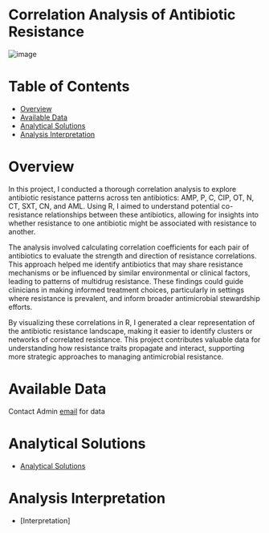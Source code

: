 # Correlation Analysis of Antibiotic Resistance
![image](https://github.com/user-attachments/assets/87a52f77-3309-4e99-85e1-f819a0d53120)


# Table of Contents
- [Overview](https://github.com/temidataspot/Correlation-Analysis-of-Antibiotic-Resistance/blob/main/README.md#overview)
- [Available Data](https://github.com/temidataspot/Correlation-Analysis-of-Antibiotic-Resistance/blob/main/README.md#available-data)
- [Analytical Solutions](https://github.com/temidataspot/Correlation-Analysis-of-Antibiotic-Resistance/blob/main/README.md#analytical-solutions)
- [Analysis Interpretation](https://github.com/temidataspot/Correlation-Analysis-of-Antibiotic-Resistance/blob/main/README.md#analysis-interpretation)
  
# Overview
In this project, I conducted a thorough correlation analysis to explore antibiotic resistance patterns 
across ten antibiotics: AMP, P, C, CIP, OT, N, CT, SXT, CN, and AML. Using R, I aimed to understand potential co-resistance relationships 
between these antibiotics, allowing for insights into whether resistance to one antibiotic might be associated with resistance to another.

The analysis involved calculating correlation coefficients for each pair of antibiotics to evaluate the strength and direction of resistance correlations. 
This approach helped me identify antibiotics that may share resistance mechanisms or be influenced by similar environmental or clinical factors, leading to 
patterns of multidrug resistance. These findings could guide clinicians in making informed treatment choices, particularly in settings where resistance is 
prevalent, and inform broader antimicrobial stewardship efforts.

By visualizing these correlations in R, I generated a clear representation of the antibiotic resistance landscape, making it easier to identify clusters or networks of correlated resistance. This project contributes valuable data for understanding how resistance traits propagate and interact, supporting more strategic approaches to managing antimicrobial resistance.

# Available Data
Contact Admin [email](mailto:globaltemi98@gmail.com) for data

# Analytical Solutions

- [Analytical Solutions](https://github.com/temidataspot/Correlation-Analysis-of-Antibiotic-Resistance/blob/main/Analytical%20Solutions.md)

# Analysis Interpretation

- [Interpretation]

